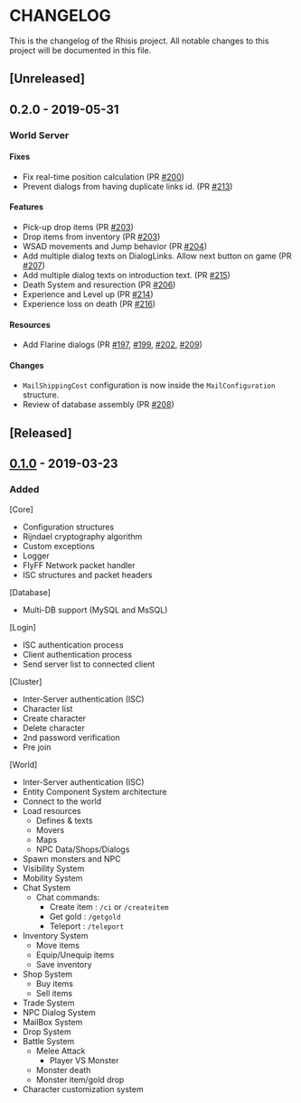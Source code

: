 # CHANGELOG

This is the changelog of the Rhisis project. All notable changes to this project will be documented in this file.

## [Unreleased]

## 0.2.0 - 2019-05-31

### World Server

#### Fixes

- Fix real-time position calculation (PR [#200](https://github.com/Eastrall/Rhisis/pull/200))
- Prevent dialogs from having duplicate links id. (PR [#213](https://github.com/Eastrall/Rhisis/pull/213))

#### Features

- Pick-up drop items (PR [#203](https://github.com/Eastrall/Rhisis/pull/203))
- Drop items from inventory (PR [#203](https://github.com/Eastrall/Rhisis/pull/203))
- WSAD movements and Jump behavior (PR [#204](https://github.com/Eastrall/Rhisis/pull/204))
- Add multiple dialog texts on DialogLinks. Allow next button on game (PR [#207](https://github.com/Eastrall/Rhisis/pull/207))
- Add multiple dialog texts on introduction text. (PR [#215](https://github.com/Eastrall/Rhisis/pull/215))
- Death System and resurection (PR [#206](https://github.com/Eastrall/Rhisis/pull/206))
- Experience and Level up (PR [#214](https://github.com/Eastrall/Rhisis/pull/214))
- Experience loss on death (PR [#216](https://github.com/Eastrall/Rhisis/pull/216))

#### Resources

- Add Flarine dialogs (PR [#197](https://github.com/Eastrall/Rhisis/pull/197), [#199](https://github.com/Eastrall/Rhisis/pull/199), [#202](https://github.com/Eastrall/Rhisis/pull/202), [#209](https://github.com/Eastrall/Rhisis/pull/209))

#### Changes

- `MailShippingCost` configuration is now inside the `MailConfiguration` structure.
- Review of database assembly (PR [#208](https://github.com/Eastrall/Rhisis/pull/208))

## [Released]

## [0.1.0](https://github.com/Eastrall/Rhisis/releases/tag/v0.1) - 2019-03-23

### Added

[Core]
- Configuration structures
- Rijndael cryptography algorithm
- Custom exceptions
- Logger
- FlyFF Network packet handler
- ISC structures and packet headers

[Database]
- Multi-DB support (MySQL and MsSQL)

[Login]
- ISC authentication process
- Client authentication process
- Send server list to connected client

[Cluster]
- Inter-Server authentication (ISC)
- Character list
- Create character
- Delete character
- 2nd password verification
- Pre join

[World]
- Inter-Server authentication (ISC)
- Entity Component System architecture
- Connect to the world
- Load resources
   - Defines & texts
   - Movers
   - Maps
   - NPC Data/Shops/Dialogs
- Spawn monsters and NPC
- Visibility System
- Mobility System
- Chat System
	- Chat commands:
		- Create item : `/ci` or `/createitem`
		- Get gold : `/getgold`
		- Teleport : `/teleport`
- Inventory System
	- Move items
	- Equip/Unequip items
	- Save inventory
- Shop System
	- Buy items
	- Sell items
- Trade System
- NPC Dialog System
- MailBox System
- Drop System
- Battle System
	- Melee Attack
		- Player VS Monster
	- Monster death
	- Monster item/gold drop
- Character customization system
